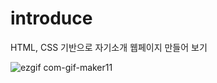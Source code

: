 # introduce
HTML, CSS 기반으로 자기소개 웹페이지 만들어 보기

![ezgif com-gif-maker11](https://user-images.githubusercontent.com/62207127/145958830-08507083-aadb-4daa-ab8b-6f0ab39acdf5.gif)
